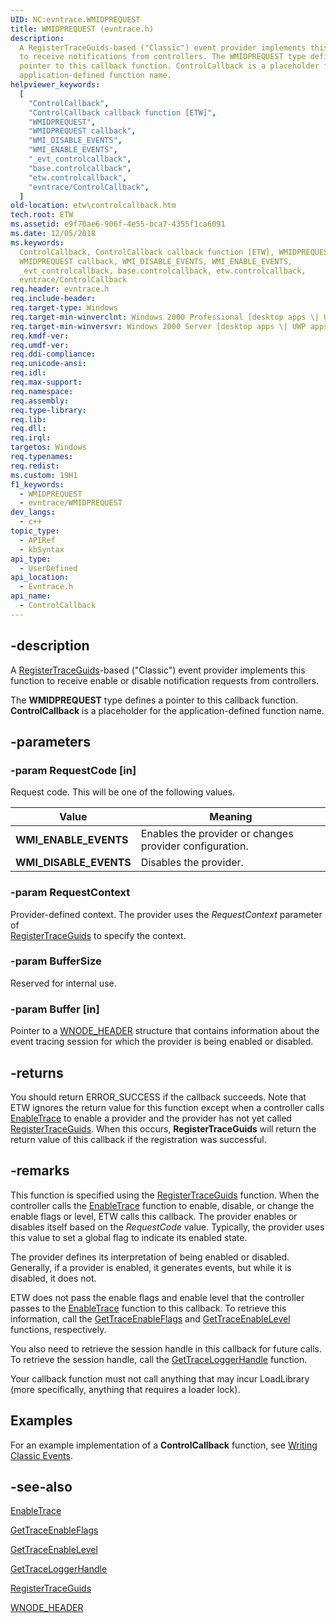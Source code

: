 ```yaml
---
UID: NC:evntrace.WMIDPREQUEST
title: WMIDPREQUEST (evntrace.h)
description:
  A RegisterTraceGuids-based ("Classic") event provider implements this function
  to receive notifications from controllers. The WMIDPREQUEST type defines a
  pointer to this callback function. ControlCallback is a placeholder for the
  application-defined function name.
helpviewer_keywords:
  [
    "ControlCallback",
    "ControlCallback callback function [ETW]",
    "WMIDPREQUEST",
    "WMIDPREQUEST callback",
    "WMI_DISABLE_EVENTS",
    "WMI_ENABLE_EVENTS",
    "_evt_controlcallback",
    "base.controlcallback",
    "etw.controlcallback",
    "evntrace/ControlCallback",
  ]
old-location: etw\controlcallback.htm
tech.root: ETW
ms.assetid: e9f70ae6-906f-4e55-bca7-4355f1ca6091
ms.date: 12/05/2018
ms.keywords:
  ControlCallback, ControlCallback callback function [ETW], WMIDPREQUEST,
  WMIDPREQUEST callback, WMI_DISABLE_EVENTS, WMI_ENABLE_EVENTS,
  _evt_controlcallback, base.controlcallback, etw.controlcallback,
  evntrace/ControlCallback
req.header: evntrace.h
req.include-header:
req.target-type: Windows
req.target-min-winverclnt: Windows 2000 Professional [desktop apps \| UWP apps]
req.target-min-winversvr: Windows 2000 Server [desktop apps \| UWP apps]
req.kmdf-ver:
req.umdf-ver:
req.ddi-compliance:
req.unicode-ansi:
req.idl:
req.max-support:
req.namespace:
req.assembly:
req.type-library:
req.lib:
req.dll:
req.irql:
targetos: Windows
req.typenames:
req.redist:
ms.custom: 19H1
f1_keywords:
  - WMIDPREQUEST
  - evntrace/WMIDPREQUEST
dev_langs:
  - c++
topic_type:
  - APIRef
  - kbSyntax
api_type:
  - UserDefined
api_location:
  - Evntrace.h
api_name:
  - ControlCallback
---
```


## -description

A
[RegisterTraceGuids](/windows/win32/api/evntrace/nf-evntrace-registertraceguidsa)-based
("Classic") event provider implements this function to receive enable or disable
notification requests from controllers.

The **WMIDPREQUEST** type defines a pointer to this callback function.
**ControlCallback** is a placeholder for the application-defined function name.

## -parameters

### -param RequestCode [in]

Request code. This will be one of the following values.

| Value                  | Meaning                                                 |
| ---------------------- | ------------------------------------------------------- |
| **WMI_ENABLE_EVENTS**  | Enables the provider or changes provider configuration. |
| **WMI_DISABLE_EVENTS** | Disables the provider.                                  |

### -param RequestContext

Provider-defined context. The provider uses the _RequestContext_ parameter of  
[RegisterTraceGuids](/windows/win32/api/evntrace/nf-evntrace-registertraceguidsa)
to specify the context.

### -param BufferSize

Reserved for internal use.

### -param Buffer [in]

Pointer to a [WNODE_HEADER](/windows/desktop/ETW/wnode-header) structure that
contains information about the event tracing session for which the provider is
being enabled or disabled.

## -returns

You should return ERROR_SUCCESS if the callback succeeds. Note that ETW ignores
the return value for this function except when a controller calls
[EnableTrace](/windows/desktop/ETW/enabletrace) to enable a provider and the
provider has not yet called
[RegisterTraceGuids](/windows/win32/api/evntrace/nf-evntrace-registertraceguidsa).
When this occurs, **RegisterTraceGuids** will return the return value of this
callback if the registration was successful.

## -remarks

This function is specified using the
[RegisterTraceGuids](/windows/win32/api/evntrace/nf-evntrace-registertraceguidsa)
function. When the controller calls the
[EnableTrace](/windows/desktop/ETW/enabletrace) function to enable, disable, or
change the enable flags or level, ETW calls this callback. The provider enables
or disables itself based on the _RequestCode_ value. Typically, the provider uses
this value to set a global flag to indicate its enabled state.

The provider defines its interpretation of being enabled or disabled. Generally,
if a provider is enabled, it generates events, but while it is disabled, it does
not.

ETW does not pass the enable flags and enable level that the controller passes
to the [EnableTrace](/windows/desktop/ETW/enabletrace) function to this
callback. To retrieve this information, call the
[GetTraceEnableFlags](/windows/desktop/ETW/gettraceenableflags) and
[GetTraceEnableLevel](/windows/desktop/ETW/gettraceenablelevel) functions,
respectively.

You also need to retrieve the session handle in this callback for future calls.
To retrieve the session handle, call the
[GetTraceLoggerHandle](/windows/desktop/ETW/gettraceloggerhandle) function.

Your callback function must not call anything that may incur LoadLibrary (more
specifically, anything that requires a loader lock).

## Examples

For an example implementation of a **ControlCallback** function, see
[Writing Classic Events](/windows/desktop/ETW/tracing-events).

## -see-also

[EnableTrace](/windows/desktop/ETW/enabletrace)

[GetTraceEnableFlags](/windows/desktop/ETW/gettraceenableflags)

[GetTraceEnableLevel](/windows/desktop/ETW/gettraceenablelevel)

[GetTraceLoggerHandle](/windows/desktop/ETW/gettraceloggerhandle)

[RegisterTraceGuids](/windows/win32/api/evntrace/nf-evntrace-registertraceguidsa)

[WNODE_HEADER](/windows/desktop/ETW/wnode-header)
